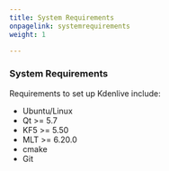 ```yaml
---
title: System Requirements
onpagelink: systemrequirements
weight: 1

---
```


### **System Requirements**

Requirements to set up Kdenlive include:

*   Ubuntu/Linux
*   Qt >= 5.7
*   KF5 >= 5.50
*   MLT >= 6.20.0
*   cmake
*   Git

